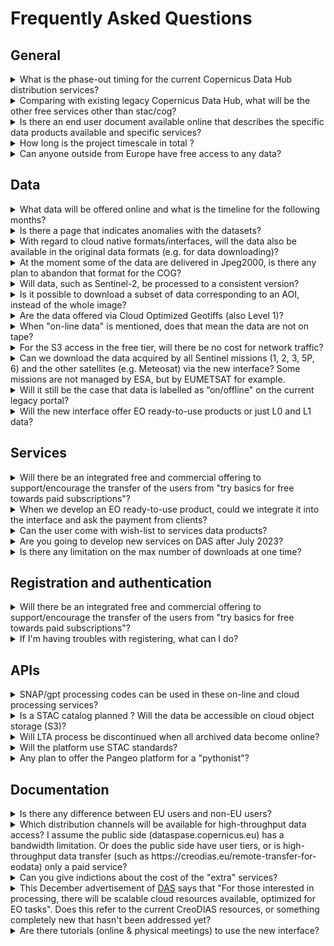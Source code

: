 # Frequently Asked Questions

## General

<details>
  <summary>What is the phase-out timing for the current Copernicus Data Hub distribution services?</summary>
  <p>
   The legacy Copernicus Data Hub distribution service will remain in operations until end of June 2023 to allow a smooth migration to the new Copernicus Data Access service by all user communities. The Copernicus Data Hub distribution service will continue offering access to Sentinel data  with a gradual ramp-down of the operations capacity and data offering until end of September 2023.
  </p>
</details>


<details>
  <summary>Comparing with existing legacy Copernicus Data Hub, what will be the other free services other than stac/cog?</summary>
    <p>
    Compared to existing Copernicus Data Hub, there will indeed be additional APIs - OGC interfaces (WMS, WMTS, WCS), OpenEO, Sentinel Hub API, S3, and others. Please refer to the <a href="#/Roadmap">Roadmap</a> for more info on the timing of these interfaces.
    </p>
</details>

<details>
  <summary>Is there an end user document available online that describes the specific data products available and specific services?</summary>
    <p>
    The user level document describing the details for every service and dataset can be found <a href="#/Applications/Browser">here</a>(LINK WILL LATER BE UPDATED).
     </p>
</details>
<details>
  <summary>How long is the project timescale in total ?</summary>
    <p>
   The time scale of the project is 6 years (ie. to the end of 2028) with an optional extension up to 10 years (ie. 2032).
     </p>
</details>
<details>
  <summary>Can anyone outside from Europe have free access to any data?</summary>
    <p>
   Yes, data and services will be available to users worldwide.
     </p>
</details>

## Data

<details>
  <summary>What data will be offered online and what is the timeline for the following months?</summary>
    <p>
    For the details on the data offer and timing, we would like to refer to the <a href="#/Roadmap">Roadmap</a>
     </p>
</details>
<details>
  <summary>Is there a page that indicates anomalies with the datasets?</summary>
    <p>
    The <a href="https://operations.dashboard.copernicus.eu/index" target="_blank">Copernicus Operations Dashboard</a> provides details of events over the past three months that have impact on the completeness of the data production, such as planned calibration activities, manoeuvrers, or anomalies. The information of which data is affected is included.
     </p>
</details>
<details>
  <summary>With regard to cloud native formats/interfaces, will the data also be available in the original data formats (e.g. for data downloading)?</summary>
    <p>
    Yes, data will also be available in original data formats (i.e. .SAFE).
     </p>
</details>
<details>
  <summary>At the moment some of the data are delivered in Jpeg2000, is there any plan to abandon that format for the COG?</summary>
    <p>
    There is currently no plan to convert Sentinel-2 in COGs. However, there is a parallel activity happening within ESA to define format evolution for all Sentinels which will be followed, once decisions are taken. But this is not something that is happening on the short term.
     </p>
</details>
<details>
  <summary>Will data, such as Sentinel-2, be processed to a consistent version?</summary>
    <p>
    The Sentinel-2 data will be available at the latest processing baseline. And with the reprocessing of Sentinel-2 happening in parallel (out of scope of this project), these will become available on this service as well.
     </p>
</details>
<details>
  <summary>Is it possible to download a subset of data corresponding to an AOI, instead of the whole image?</summary>
    <p>
    Yes, you will be able to download a subset of data, either using S3 interface, or dedicated APIs, i.e. Sentinel Hub, OpenEO when they become available. See <a href="#/Roadmap">Roadmap</a> section of the documentation.
     </p>
</details>
<details>
  <summary>Are the data offered via Cloud Optimized Geotiffs (also Level 1)?</summary>
    <p>
    Sentinel-1 GRD data will be available in COG format. Sentinel-2 will stay in JP2 for the moment, as it is a similarly performant cloud optimised format.
     </p>
</details>
<details>
  <summary>When "on-line data" is mentioned, does that mean the data are not on tape?</summary>
    <p>
    The “on-line data” or IAD we are referring to, are indeed not on the tapes.  Tapes will still be there for redundancy reasons.
     </p>
</details>
<details>
  <summary>For the S3 access in the free tier, will there be no cost for network traffic?</summary>
    <p>
    S3 access will be part of free services as well, within the same constraints as the rest of the services.
     </p>
</details>
<details>
  <summary>Can we download the data acquired by all Sentinel missions (1, 2, 3, 5P, 6) and the other satellites (e.g. Meteosat) via the new interface? Some missions are not managed by ESA, but by EUMETSAT for example.</summary>
    <p>
    Initialy Sentinel 1, Sentinel 2, Sentinel 3 and Sentinel 5P data up to L2 products will be available. Sentinel 6 data and data from Meteosat are currently not in the roadmap of the project. However access to Copernicus Contributing Missions CORE Datasets, Digital Elevation Models, data from Copernicus Services and additional data sets such as Landsat and ENVISAT and Belgian Collaborative Ground Segment hosted data are planned in the future. The <a href="#/Roadmap/DataTable.html">Data Roadmap</a> shows how the Copernicus Data Space Ecosystem will be continously upgraded and how more data will become available.
     </p>
</details>
<details>
  <summary>Will it still be the case that data is labelled as “on/offline" on the current legacy portal?</summary>
    <p>
    The vast majority of the data will be on-line : all Sentinel-2 L1C/L2A, Sentinel-1 SLC/GRD  and just about all other relevant data collections.
     </p>
</details>
<details>
  <summary>Will the new interface offer EO ready-to-use products or just L0 and L1 data?</summary>
    <p>
    Up to L2 products will be available. The <a href="#/Roadmap">Roadmap</a> shows how the Copernicus Data Space Ecosystem will be continously upgraded and how more data become available.
     </p>
</details>

## Services

<details>
  <summary>Will there be an integrated free and commercial offering to support/encourage the transfer of the users from "try basics for free towards paid subscriptions"?</summary>
    <p>
    Yes, there will be a common user identity, which will allow registered users to seamlessly transfer between systems. This will also extend to other systems that will be added to the free tier to the commerical tier ecosystem in the future, assuming they will integrate it.
     </p>
</details>
<details>
  <summary>When we develop an EO ready-to-use product, could we integrate it into the interface and ask the payment from clients?</summary>
    <p>
    Yes, commercial services can be built on top, similar to Copernicus open license.
     </p>
</details>
<details>
  <summary>Can the user come with wish-list to services data products?</summary>
    <p>
    User can come with suggestions to improve or expand the service portfolio. A user forum will be set up and released by July to accommodate this.
     </p>
</details>
<details>
  <summary>Are you going to develop new services on DAS after July 2023?</summary>
    <p>
    Yes, a marketplace will be available where new Third party services will be able to onboard from July onwards to expand the ecosystem.
     </p>
</details>
<details>
  <summary>Is there any limitation on the max number of downloads at one time?</summary>
    <p>
    Yes, there will be quotas and constraints for different services.
     </p>
</details>

## Registration and authentication

<details>
  <summary>Will there be an integrated free and commercial offering to support/encourage the transfer of the users from "try basics for free towards paid subscriptions"?</summary>
    <p>
    Yes, there will be a common user identity, which will allow registered users to seamlessly transfer between systems. This will also extend to other systems that will be added to the free tier to the commerical tier ecosystem in the future, assuming they will integrate it.
     </p>
</details>
<details>
  <summary>If I'm having troubles with registering, what can I do?</summary>
    <p>
    Please e-mail the <a href="mailto:help-login@dataspace.copernicus.eu">help-login@dataspace.copernicus.eu</a> address for direct support on this matter.
     </p>
</details>

## APIs

<details>
  <summary>SNAP/gpt processing codes can be used in these on-line and cloud processing services?</summary>
    <p>
    SNAP is integrated in cloud environment, and there will even be some dedicated on-demand services based on SNAP  (i.e. S1 processing to coherence, etc). 
     </p>
</details>
<details>
  <summary>Is a STAC catalog planned ? Will the data be accessible on cloud object storage (S3)?</summary>
    <p>
    STAC Catalog API is indeed planned.  Note that the phase-in will take from end of January to July 2023.  So services will be added during this timeline, not everything will be available at the beginning. All the data will be available over S3 as well.
     </p>
</details>
<details>
  <summary>Will LTA process be discontinued when all archived data become online?</summary>
    <p>
    There will still be services available for so called “deferred data access” :  data collections that are not commonly used. That said, all most relevant collections will be available on-line.  The <a href="#/Roadmap">Roadmap</a> shows how the Copernicus Data Space Ecosystem will be continously upgraded and how more data become available.
     </p>
</details>
<details>
  <summary>Will the platform use STAC standards?</summary>
    <p>
    Yes, there will be STAC compliant Catalog API, as well as STAC items for inpidual products.
     </p>
</details>
<details>
  <summary>Any plan to offer the Pangeo platform for a "pythonist"?</summary>
    <p>
    This is currently not in the offer or roadmap.
     </p>
</details>

## Documentation

<details>
  <summary>Is there any difference between EU users and non-EU users?</summary>
    <p>
    There is no difference between EU users and non-EU users. That said, there will be a continuity of the accounts with higher throughput, managed by ESA (i.e. Copernicus Services, International Hub, etc.).
     </p>
</details>
<details>
  <summary>Which distribution channels will be available for high-throughput data access? I assume the public side (dataspase.copernicus.eu) has a bandwidth limitation. Or does the public side have user tiers, or is high-throughput data transfer (such as https://creodias.eu/remote-transfer-for-eodata) only a paid service?</summary>
    <p>
    All distribution options (i.e. OData, S3, Sentinel Hub,..) will be constrained with user quotas, which includes both bandwidth limitation, as well as monthly limits.
     </p>
</details>
<details>
  <summary>Can you give indictions about the cost of the "extra" services?</summary>
    <p>
    Pricing will be published soon.
     </p>
</details>
<details>
  <summary><span>
  This December advertisement of <a href="https://medium.com/sentinel-hub/new-copernicus-data-access-service-to-support-the-ecosystem-for-earth-observation-412f829355a3">DAS</a> says that "For those interested in processing, there will be scalable cloud resources available, optimized for EO tasks". Does this refer to the current CreoDIAS resources, or something completely new that hasn't been addressed yet?
  </span>
  </summary>
    <p>
    Scalable cloud resources will be part of the commercial offering and can be obtained at <a href = "https://creodias.eu/">CREODIAS</a> in first instance. ICT-wise, there will be two options, including Open Telekom Cloud.
     </p>
</details>
<details>
  <summary>Are there tutorials (online & physical meetings) to use the new interface?</summary>
    <p>
    Tutorials will be added to the documentation in due time explaining the usage of the different interfaces. We will also be present on different conferences explaining the service & ecosystem.
     </p>
</details>
